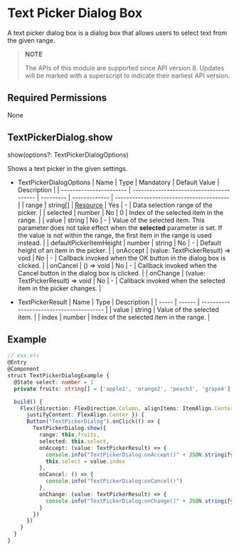 # Text Picker Dialog Box

A text picker dialog box is a dialog box that allows users to select text from the given range.

>  **NOTE**
>
>  The APIs of this module are supported since API version 8. Updates will be marked with a superscript to indicate their earliest API version.


## Required Permissions

None

## TextPickerDialog.show

show(options?: TextPickerDialogOptions)

Shows a text picker in the given settings.

- TextPickerDialogOptions
  | Name                    | Type                                     | Mandatory | Default Value | Description                              |
  | ----------------------- | ---------------------------------------- | --------- | ------------- | ---------------------------------------- |
  | range                   | string[] \| [Resource](ts-types.md#resource) | Yes       | -             | Data selection range of the picker.      |
  | selected                | number                                   | No        | 0             | Index of the selected item in the range. |
  | value                   | string                                   | No        | -             | Value of the selected item. This parameter does not take effect when the **selected** parameter is set. If the value is not within the range, the first item in the range is used instead. |
  | defaultPickerItemHeight | number \| string                         | No        | -             | Default height of an item in the picker. |
  | onAccept                | (value: TextPickerResult) => void        | No        | -             | Callback invoked when the OK button in the dialog box is clicked. |
  | onCancel                | () => void                               | No        | -             | Callback invoked when the Cancel button in the dialog box is clicked. |
  | onChange                | (value: TextPickerResult) => void        | No        | -             | Callback invoked when the selected item in the picker changes. |

- TextPickerResult
  | Name  | Type   | Description                              |
  | ----- | ------ | ---------------------------------------- |
  | value | string | Value of the selected item.              |
  | index | number | Index of the selected item in the range. |

## Example

```ts
// xxx.ets
@Entry
@Component
struct TextPickerDialogExample {
  @State select: number = 1
  private fruits: string[] = ['apple1', 'orange2', 'peach3', 'grape4']

  build() {
    Flex({direction: FlexDirection.Column, alignItems: ItemAlign.Center,
      justifyContent: FlexAlign.Center }) {
      Button("TextPickerDialog").onClick(() => {
        TextPickerDialog.show({
          range: this.fruits,
          selected: this.select,
          onAccept: (value: TextPickerResult) => {
            console.info("TextPickerDialog:onAccept()" + JSON.stringify(value))
            this.select = value.index
          },
          onCancel: () => {
            console.info("TextPickerDialog:onCancel()")
          },
          onChange: (value: TextPickerResult) => {
            console.info("TextPickerDialog:onChange()" + JSON.stringify(value))
          }
        })
      })
    }
  }
}
```
